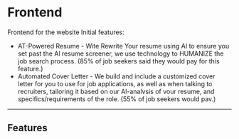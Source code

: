 # Frontend
Frontend for the website
Initial features:
- ﻿﻿AT-Powered Resume - Wite Rewrite Your resume using AI to ensure you set past the Al resume screener, we use technology to HUMANIZE the job search process. (85% of job seekers said they would pay for this feature.)
- Automated Cover Letter - We build and include a customized cover letter for you to use for job applications, as well as when talking to recruiters, tailoring it based on our Al-analvsis of vour resume, and specifics/requirements of the role. (55% of job seekers would pav.)

<hr/>

## Features

